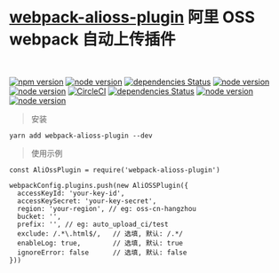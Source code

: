 # [webpack-alioss-plugin](https://github.com/borenXue/webpack-alioss-plugin.git) 阿里 OSS webpack 自动上传插件

<br/>

[![npm version](https://img.shields.io/npm/v/webpack.svg)](https://npmjs.com/package/webpack-alioss-plugin)
[![node version](https://img.shields.io/node/v/webpack-alioss-plugin.svg)](https://nodejs.org)
[![dependencies Status](https://david-dm.org/borenxue/webpack-alioss-plugin/status.svg)](https://david-dm.org/borenxue/webpack-alioss-plugin)
[![node version](https://img.shields.io/travis/borenXue/webpack-alioss-plugin/master.svg)](https://travis-ci.org/borenXue/webpack-alioss-plugin)
[![node version](https://ci.appveyor.com/api/projects/status/github/borenXue/webpack-alioss-plugin?svg=true)](https://ci.appveyor.com/project/borenXue/webpack-alioss-plugin/branch/master)
[![CircleCI](https://circleci.com/gh/borenXue/webpack-alioss-plugin/tree/master.svg?style=svg)](https://circleci.com/gh/borenXue/webpack-alioss-plugin/tree/master)
[![dependencies Status](https://img.shields.io/npm/l/webpack-alioss-plugin.svg)](https://github.com/borenXue/webpack-alioss-plugin/blob/master/LICENCE)
[![node version](https://img.shields.io/npm/dm/webpack-alioss-plugin.svg)](ttps://npmjs.com/package/webpack-alioss-plugin)
[![node version](https://badges.gitter.im/borenXue/webpack-alioss-plugin.svg)](https://gitter.im/borenXue/webpack-alioss-plugin)

<!--[![node version](https://img.shields.io/coveralls/borenXue/webpack-alioss-plugin.svg)](https://coveralls.io/r/borenXue/webpack-alioss-plugin)-->

> 安装

```
yarn add webpack-alioss-plugin --dev
```

> 使用示例

```
const AliOssPlugin = require('webpack-alioss-plugin')

webpackConfig.plugins.push(new AliOSSPlugin({
  accessKeyId: 'your-key-id',
  accessKeySecret: 'your-key-secret',
  region: 'your-region', // eg: oss-cn-hangzhou
  bucket: '',
  prefix: '', // eg: auto_upload_ci/test
  exclude: /.*\.html$/,   // 选填, 默认: /.*/
  enableLog: true,        // 选填, 默认: true
  ignoreError: false      // 选填, 默认: false
}))
```
